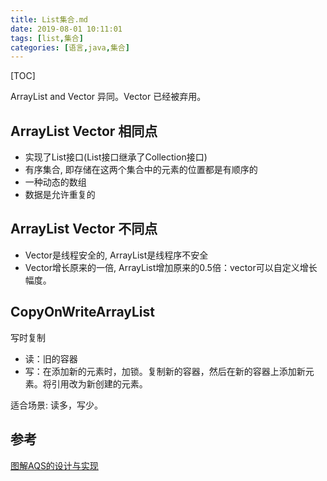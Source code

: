 ```yaml
---
title: List集合.md
date: 2019-08-01 10:11:01
tags: [list,集合]
categories: [语言,java,集合]
---
```


[TOC]

ArrayList and Vector 异同。Vector 已经被弃用。

<!--more-->

## ArrayList Vector 相同点

- 实现了List接口(List接口继承了Collection接口)
- 有序集合, 即存储在这两个集合中的元素的位置都是有顺序的
- 一种动态的数组
- 数据是允许重复的

## ArrayList Vector 不同点

- Vector是线程安全的, ArrayList是线程序不安全
- Vector增长原来的一倍, ArrayList增加原来的0.5倍：vector可以自定义增长幅度。

## CopyOnWriteArrayList

写时复制

- 读：旧的容器
- 写：在添加新的元素时，加锁。复制新的容器，然后在新的容器上添加新元素。将引用改为新创建的元素。

适合场景: 读多，写少。

## 参考

[图解AQS的设计与实现](https://www.lagou.com/lgeduarticle/76788.html)